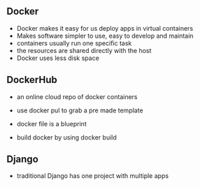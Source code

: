 ## Docker
- Docker makes it easy for us deploy apps in virtual containers
- Makes software simpler to use, easy to develop and maintain
- containers usually run one specific task 
- the resources are shared directly with the host
- Docker uses less disk space 

## DockerHub 
- an online cloud repo of docker containers
- use docker pul to grab a pre made template

- docker file is a blueprint 
- build docker by using docker build 

## Django 
- traditional Django has one project with multiple apps
